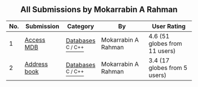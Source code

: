 ﻿<div align="center">

## All Submissions by Mokarrabin A Rahman

</div>

No.  | Submission | Category | By   | User Rating
---- | ---------- | -------- | ---- | -----------
1 | [Access MDB<br />](https://github.com/Planet-Source-Code/mokarrabin-a-rahman-access-mdb__3-1371) | [Databases<br /><sup>C / C++</sup>](../ByCategory/databases__3-5.md) | Mokarrabin A Rahman | 4.6 (51 globes from 11 users)
2 | [Address book<br />](https://github.com/Planet-Source-Code/mokarrabin-a-rahman-address-book__3-947) | [Databases<br /><sup>C / C++</sup>](../ByCategory/databases__3-5.md) | Mokarrabin A Rahman | 3.4 (17 globes from 5 users)
